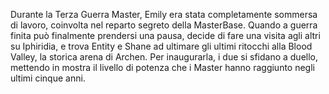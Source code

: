 Durante la Terza Guerra Master, Emily era stata completamente sommersa di lavoro, coinvolta nel reparto segreto della MasterBase. Quando a guerra finita può finalmente prendersi una pausa, decide di fare una visita agli altri su Iphiridia, e trova Entity e Shane ad ultimare gli ultimi ritocchi alla Blood Valley, la storica arena di Archen. Per inaugurarla, i due si sfidano a duello, mettendo in mostra il livello di potenza che i Master hanno raggiunto negli ultimi cinque anni.